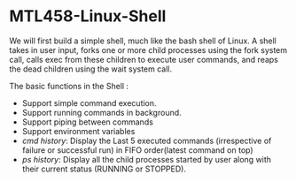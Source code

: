 # MTL458-Linux-Shell
We will first build a simple shell, much like the bash shell of Linux. A shell takes in user input, forks one or more child processes using the fork system call, calls exec from these children to execute user commands, and reaps the dead children using the wait system call.

The basic functions in the Shell :
* Support simple command execution. 
* Support running commands in background.
* Support piping between commands
* Support environment variables
* _cmd history_: Display the Last 5 executed commands (irrespective of failure or successful run) in FIFO order(latest command on top)
* _ps history_: Display all the child processes started by user along with their current status (RUNNING or STOPPED).
